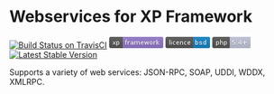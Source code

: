 Webservices for XP Framework
========================================================================

[![Build Status on TravisCI](https://secure.travis-ci.org/xp-framework/webservices.svg)](http://travis-ci.org/xp-framework/webservices)
[![XP Framework Module](https://raw.githubusercontent.com/xp-framework/web/master/static/xp-framework-badge.png)](https://github.com/xp-framework/core)
[![BSD Licence](https://raw.githubusercontent.com/xp-framework/web/master/static/licence-bsd.png)](https://github.com/xp-framework/core/blob/master/LICENCE.md)
[![Required PHP 5.4+](https://raw.githubusercontent.com/xp-framework/web/master/static/php-5_4plus.png)](http://php.net/)
[![Latest Stable Version](https://poser.pugx.org/xp-framework/webservices/version.png)](https://packagist.org/packages/xp-framework/webservices)

Supports a variety of web services: JSON-RPC, SOAP, UDDI, WDDX, XMLRPC.